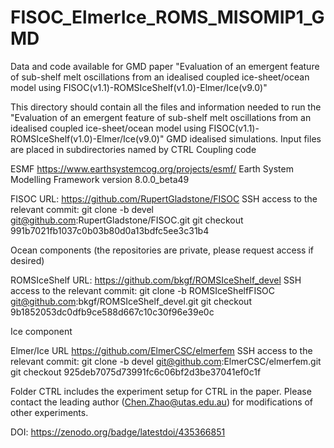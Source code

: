 # FISOC_ElmerIce_ROMS_MISOMIP1_GMD
Data and code available for GMD paper "Evaluation of an emergent feature of sub-shelf melt oscillations from an idealised coupled ice-sheet/ocean model using FISOC(v1.1)-ROMSIceShelf(v1.0)-Elmer/Ice(v9.0)"

This directory should contain all the files and information needed to run the "Evaluation of an emergent feature of sub-shelf melt oscillations from an idealised coupled ice-sheet/ocean model using FISOC(v1.1)-ROMSIceShelf(v1.0)-Elmer/Ice(v9.0)" GMD idealised simulations.
Input files are placed in subdirectories named by CTRL
Coupling code

ESMF 
https://www.earthsystemcog.org/projects/esmf/
Earth System Modelling Framework 
version 8.0.0_beta49

FISOC
URL: https://github.com/RupertGladstone/FISOC
SSH access to the relevant commit:
git clone -b devel git@github.com:RupertGladstone/FISOC.git
git checkout 991b7021fb1037c0b03b80d0a13bdfc5ee3c31b4


Ocean components (the repositories are private, please request access if desired)

ROMSIceShelf
URL: https://github.com/bkgf/ROMSIceShelf_devel
SSH access to the relevant commit:
git clone -b ROMSIceShelfFISOC git@github.com:bkgf/ROMSIceShelf_devel.git
git checkout 9b1852053dc0dfb9ce588d667c10c30f96e39e0c


Ice component

Elmer/Ice
URL https://github.com/ElmerCSC/elmerfem
SSH access to the relevant commit:
git clone -b devel git@github.com:ElmerCSC/elmerfem.git
git checkout 925deb7075d73991fc6c06bf2d3be37041ef0c1f

Folder CTRL includes the experiment setup for CTRL in the paper. Please contact the leading author (Chen.Zhao@utas.edu.au) for modifications of other experiments. 

DOI: https://zenodo.org/badge/latestdoi/435366851


